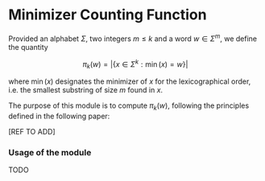 # Minimizer Counting Function

Provided an alphabet $\Sigma$, two integers $m\leq k$ and a word $w\in\Sigma^m$, we define the quantity

$$\pi_k(w) = |\lbrace x\in\Sigma^k : \min(x) = w\rbrace|$$

where $\min(x)$ designates the minimizer of $x$ for the lexicographical order, i.e. the smallest substring of size $m$ found in $x$.

The purpose of this module is to compute $\pi_k(w)$, following the principles defined in the following paper:

[REF TO ADD]

### Usage of the module

TODO